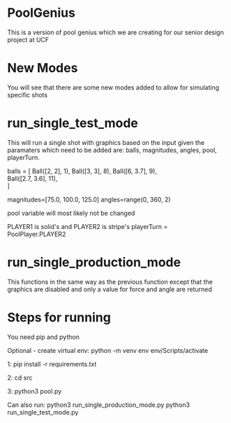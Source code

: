 # PoolGenius
This is a version of pool genius which we are creating for our senior design project at UCF
# New Modes
You will see that there are some new modes added to allow for simulating specific shots

# run_single_test_mode 
This will run a single shot with graphics based on the input given
the paramaters which need to be added are: balls, magnitudes, angles, pool, playerTurn.

balls = [
    Ball([2, 2], 1),
    Ball([3, 3], 8),
    Ball([6, 3.7], 9),  
    Ball([2.7, 3.6], 11),      
]

magnitudes=[75.0, 100.0, 125.0] 
angles=range(0, 360, 2)

pool variable will most likely not be changed
 
PLAYER1 is solid's and PLAYER2 is stripe's
playerTurn = PoolPlayer.PLAYER2

# run_single_production_mode 
This functions in the same way as the previous function
except that the graphics are disabled and only a value
for force and angle are returned

# Steps for running
You need pip and python

Optional - create virtual env: 
    python -m venv env
    env/Scripts/activate

1: pip install -r requirements.txt

2: cd src

3: python3 pool.py

Can also run:
python3 run_single_production_mode.py
python3 run_single_test_mode.py

